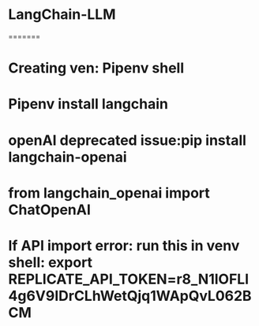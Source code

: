 # LangChain-LLM
=======
# Creating ven: Pipenv shell
# Pipenv install langchain
# openAI deprecated issue:pip install langchain-openai
# from langchain_openai import ChatOpenAI

# If API import error: run this in venv shell: export REPLICATE_API_TOKEN=r8_N1lOFLl4g6V9IDrCLhWetQjq1WApQvL062BCM
